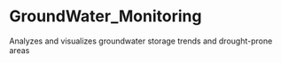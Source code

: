 # GroundWater_Monitoring
Analyzes and visualizes groundwater storage trends and drought-prone areas 
